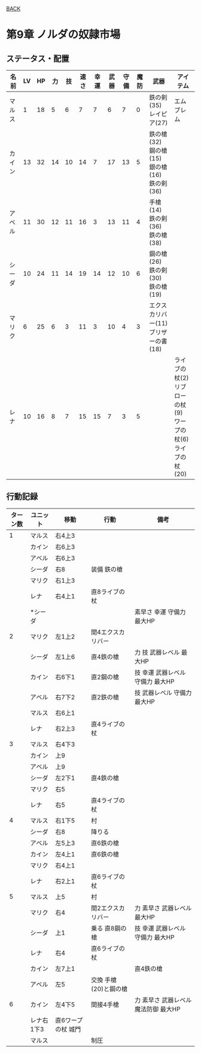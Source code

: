 [BACK](../README.md)

# 第9章 ノルダの奴隷市場

## ステータス・配置

|名前|LV|HP|力|技|速さ|幸運|武器|守備|魔防|武器|アイテム|
|---|---|---|---|---|---|---|---|---|---|---|---|
|マルス|1|18|5|6|7|7|6|7|0|鉄の剣(35) <br/> レイピア(27)|エムブレム <br/>|
|カイン|13|32|14|10|14|7|17|13|5|鉄の槍(32) <br/> 鋼の槍(15) <br/> 銀の槍(16) <br/> 鉄の剣(36)||
|アベル|11|30|12|11|16|3|13|11|4|手槍(14) <br/> 鉄の剣(36) <br/> 鉄の槍(38)||
|シーダ|10|24|11|14|19|14|12|10|6|鋼の槍(26) <br/> 鉄の剣(30) <br/> 鉄の槍(19)||
|マリク|6|25|6|3|11|3|10|4|3|エクスカリバー(11) <br/> ブリザーの書(18)||
|レナ|10|16|8|7|15|15|7|3|5||ライブの杖(2) <br/> リブローの杖(9) <br/> ワープの杖(6) <br/> ライブの杖(20)|

## 行動記録

|ターン数|ユニット|移動|行動|備考|
|---|---|---|---|---|
|1|マルス|右4上3|||
||カイン|右6上3|||
||アベル|右6上3|||
||シーダ|右8|装備 鉄の槍||
||マリク|右1上3|||
||レナ|右4上1|直8ライブの杖|
||\*シーダ|||素早さ 幸運 守備力 最大HP|
|2|マリク|左1上2|間4エクスカリバー||
||シーダ|左1上6|直4鉄の槍|力 技 武器レベル 最大HP|
||カイン|右6下1|直2鋼の槍|技 幸運 武器レベル 守備力 最大HP|
||アベル|右7下2|直2鉄の槍|技 武器レベル 守備力 最大HP|
||マルス|右6上1|||
||レナ|右2上3|直4ライブの杖||
|3|マルス|右4下3|||
||カイン|上9|||
||アベル|上9|||
||シーダ|左2下1|直4鉄の槍||
||マリク|右5|||
||レナ|右5|直4ライブの杖||
|4|マルス|右1下5|村||
||シーダ|右8|降りる||
||アベル|左5上3|直6鉄の槍||
||カイン|左4上1|直6鉄の槍||
||マリク|右4上1||
||レナ|右2上1|直6ライブの杖|
|5|マルス|上5|村||
||マリク|右4|間2エクスカリバー|力 素早さ 武器レベル 最大HP|
||シーダ|上1|乗る 直8鋼の槍|技 幸運 武器レベル 守備力 最大HP|
||レナ|右4|直6ライブの杖||
||カイン|左7上1||直4鉄の槍|
||アベル|左5|交換 手槍(20)と鋼の槍||
|6|カイン|左4下5|間接4手槍|力 素早さ 武器レベル 魔法防御 最大HP|
||レナ右1下3|直6ワープの杖 城門||
||マルス||制圧||
